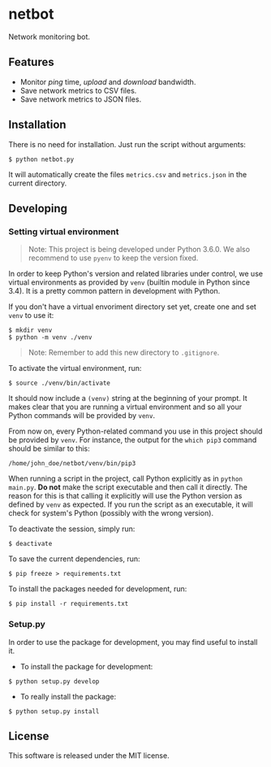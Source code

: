 # netbot

Network monitoring bot.

## Features

* Monitor _ping_ time, _upload_ and _download_ bandwidth.
* Save network metrics to CSV files.
* Save network metrics to JSON files.


## Installation

There is no need for installation. Just run the script without arguments:

```
$ python netbot.py
```

It will automatically create the files `metrics.csv` and `metrics.json` in
the current directory.

## Developing

### Setting virtual environment

> Note: This project is being developed under Python 3.6.0. We also recommend
to use `pyenv` to keep the version fixed.

In order to keep Python's version and related libraries under control, we use
virtual environments as provided by `venv` (builtin module in Python since 3.4).
It is a pretty common pattern in development with Python.

If you don't have a virtual envoriment directory set yet, create one and
set `venv` to use it:

```
$ mkdir venv
$ python -m venv ./venv
```

> Note: Remember to add this new directory to `.gitignore`.

To activate the virtual environment, run:

```
$ source ./venv/bin/activate
```

It should now include a `(venv)` string at the beginning of your prompt. It
makes clear that you are running a virtual environment and so all your Python
commands will be provided by `venv`.

From now on, every Python-related command you use in this project should be
provided by `venv`. For instance, the output for the `which pip3` command should be similar to this:

```
/home/john_doe/netbot/venv/bin/pip3
```

When running a script in the project, call Python explicitly as in `python main.py`.
**Do not** make the script executable and then call it directly. The reason for
this is that calling it explicitly will use the Python version as defined by `venv` as expected.
If you run the script as an executable, it will check for system's Python
(possibly with the wrong version).

To deactivate the session, simply run:

```
$ deactivate
```

To save the current dependencies, run:

```
$ pip freeze > requirements.txt
```

To install the packages needed for development, run:

```
$ pip install -r requirements.txt
```

### Setup.py

In order to use the package for development, you may find useful to install it.

* To install the package for development:

```
$ python setup.py develop
```

* To really install the package:

```
$ python setup.py install
```

## License

This software is released under the MIT license.

